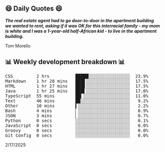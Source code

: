 ## 😄 Daily Quotes 😄

_**The real estate agent had to go door-to-door in the apartment building we wanted to rent, asking if it was OK for this interracial family - my mom is white and I was a 1-year-old half-African kid - to live in the apartment building.**_

Tom Morello



## 📊 Weekly development breakdown 📊

<pre>CSS         2 hrs          █████░░░░░░░░░░░░░░░░  23.9%
Markdown    1 hr 28 mins   ███▋░░░░░░░░░░░░░░░░░  17.5%
HTML        1 hr 27 mins   ███▋░░░░░░░░░░░░░░░░░  17.5%
Java        1 hr 25 mins   ███▌░░░░░░░░░░░░░░░░░  17.0%
TypeScript  55 mins        ██▎░░░░░░░░░░░░░░░░░░  11.0%
Text        46 mins        █▉░░░░░░░░░░░░░░░░░░░   9.2%
Other       10 mins        ▍░░░░░░░░░░░░░░░░░░░░   2.2%
Bash        4 mins         ▏░░░░░░░░░░░░░░░░░░░░   0.9%
JSON        3 mins         ▏░░░░░░░░░░░░░░░░░░░░   0.7%
Python      0 secs         ░░░░░░░░░░░░░░░░░░░░░   0.1%
JavaScript  0 secs         ░░░░░░░░░░░░░░░░░░░░░   0.0%
Groovy      0 secs         ░░░░░░░░░░░░░░░░░░░░░   0.0%
Git Config  0 secs         ░░░░░░░░░░░░░░░░░░░░░   0.0%</pre>

2/17/2025